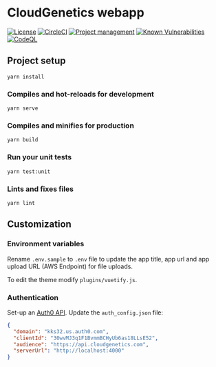 # CloudGenetics webapp

[![License](https://img.shields.io/badge/license-Apache--2.0-blue.svg)](https://raw.githubusercontent.com/cityscapelabs/cityscape/develop/LICENSE)
[![CircleCI](https://circleci.com/gh/cloudgenetics/webapp.svg?style=svg)](https://circleci.com/gh/cloudgenetics/webapp)
[![Project management](https://img.shields.io/badge/projects-view-ff69b4.svg)](https://github.com/orgs/cloudgenetics/projects/1)
[![Known Vulnerabilities](https://snyk.io/test/github/cloudgenetics/webapp/badge.svg?targetFile=package.json)](https://snyk.io/test/github/cloudgenetics/webapp?targetFile=package.json)
[![CodeQL](https://github.com/cloudgenetics/webapp/actions/workflows/codeql-analysis.yml/badge.svg)](https://github.com/cloudgenetics/webapp/actions/workflows/codeql-analysis.yml)


## Project setup
```
yarn install
```

### Compiles and hot-reloads for development
```
yarn serve
```

### Compiles and minifies for production
```
yarn build
```

### Run your unit tests
```
yarn test:unit
```

### Lints and fixes files
```
yarn lint
```

## Customization
### Environment variables

Rename `.env.sample` to `.env` file to update the app title, app url and app upload URL (AWS Endpoint) for file uploads.

To edit the theme modify `plugins/vuetify.js`.

### Authentication
Set-up an [Auth0 API](https://auth0.com/docs/get-started/set-up-apis). Update the `auth_config.json` file:
```json
{
  "domain": "kks32.us.auth0.com",
  "clientId": "30wvMJ3q1F1BvmmBCHyUb6as18LLsE52",
  "audience": "https://api.cloudgenetics.com",
  "serverUrl": "http://localhost:4000"
}
```
